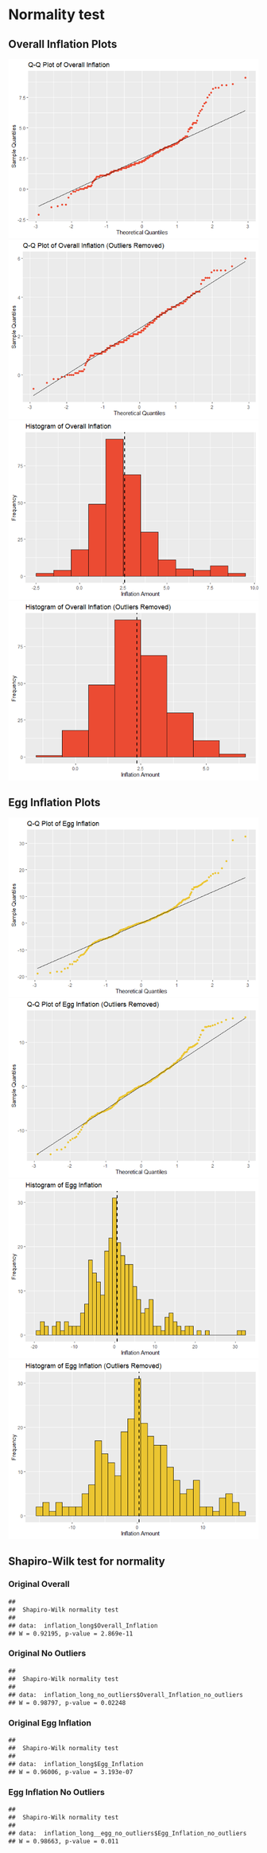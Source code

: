 Normality test
================

## Overall Inflation Plots

![](Normality-Tests-and-Graphs_files/figure-gfm/plots-1.png)<!-- -->![](Normality-Tests-and-Graphs_files/figure-gfm/plots-2.png)<!-- -->![](Normality-Tests-and-Graphs_files/figure-gfm/plots-3.png)<!-- -->![](Normality-Tests-and-Graphs_files/figure-gfm/plots-4.png)<!-- -->

## Egg Inflation Plots

![](Normality-Tests-and-Graphs_files/figure-gfm/egg%20inflation%20plots-1.png)<!-- -->![](Normality-Tests-and-Graphs_files/figure-gfm/egg%20inflation%20plots-2.png)<!-- -->![](Normality-Tests-and-Graphs_files/figure-gfm/egg%20inflation%20plots-3.png)<!-- -->![](Normality-Tests-and-Graphs_files/figure-gfm/egg%20inflation%20plots-4.png)<!-- -->

## Shapiro-Wilk test for normality

### Original Overall

    ## 
    ##  Shapiro-Wilk normality test
    ## 
    ## data:  inflation_long$Overall_Inflation
    ## W = 0.92195, p-value = 2.869e-11

### Original No Outliers

    ## 
    ##  Shapiro-Wilk normality test
    ## 
    ## data:  inflation_long_no_outliers$Overall_Inflation_no_outliers
    ## W = 0.98797, p-value = 0.02248

### Original Egg Inflation

    ## 
    ##  Shapiro-Wilk normality test
    ## 
    ## data:  inflation_long$Egg_Inflation
    ## W = 0.96006, p-value = 3.193e-07

### Egg Inflation No Outliers

    ## 
    ##  Shapiro-Wilk normality test
    ## 
    ## data:  inflation_long__egg_no_outliers$Egg_Inflation_no_outliers
    ## W = 0.98663, p-value = 0.011

